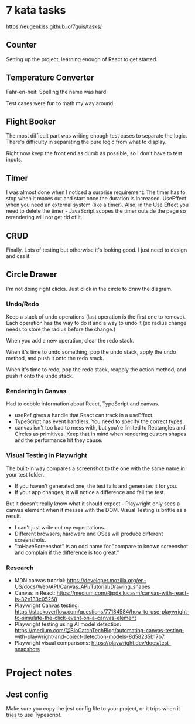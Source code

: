# 7 kata tasks
https://eugenkiss.github.io/7guis/tasks/

## Counter
Setting up the project, learning enough of React to get started.

## Temperature Converter
Fahr-en-heit: Spelling the name was hard.

Test cases were fun to math my way around.

## Flight Booker
The most difficult part was writing enough test cases to separate the logic. There's difficulty in separating the pure logic from what to display.

Right now keep the front end as dumb as possible, so I don't have to test inputs.

## Timer
I was almost done when I noticed a surprise requirement: The timer has to stop when it maxes out and start once the duration is increased.
UseEffect when you need an external system (like a timer).
Also, in the Use Effect you need to delete the timer - JavaScript scopes the timer outside the page so rerendering will not get rid of it.

## CRUD
Finally.
Lots of testing but otherwise it's looking good.
I just need to design and css it.

## Circle Drawer
I'm not doing right clicks. Just click in the circle to draw the diagram.

### Undo/Redo
Keep a stack of undo operations (last operation is the first one to remove).
Each operation has the way to do it and a way to undo it (so radius change needs to store the radius before the change.)

When you add a new operation, clear the redo stack.

When it's time to undo something, pop the undo stack, apply the undo method, and push it onto the redo stack.

When it's time to redo, pop the redo stack, reapply the action method, and push it onto the undo stack.

### Rendering in Canvas
Had to cobble information about React, TypeScript and canvas.

- useRef gives a handle that React can track in a useEffect.
- TypeScript has event handlers. You need to specify the correct types.
- canvas isn't too bad to mess with, but you're limited to Rectangles and Circles as primitives. Keep that in mind when rendering custom shapes and the performance hit they cause.

### Visual Testing in Playwright
The built-in way compares a screenshot to the one with the same name in your test folder.
- If you haven't generated one, the test fails and generates it for you.
- If your app changes, it will notice a difference and fail the test.

But it doesn't really know what it should expect - Playwright only sees a canvas element when it messes with the DOM.
Visual Testing is brittle as a result.
- I can't just write out my expectations.
- Different browsers, hardware and OSes will produce different screenshots.
- "toHaveScreenshot" is an odd name for "compare to known screenshot and complain if the difference is too great."

### Research
- MDN canvas tutorial: https://developer.mozilla.org/en-US/docs/Web/API/Canvas_API/Tutorial/Drawing_shapes
- Canvas in React: https://medium.com/@pdx.lucasm/canvas-with-react-js-32e133c05258
- Playwright Canvas testing: https://stackoverflow.com/questions/77184584/how-to-use-playwright-to-simulate-the-click-event-on-a-canvas-element
- Playwright testing using AI model detection: https://medium.com/@BioCatchTechBlog/automating-canvas-testing-with-playwright-and-object-detection-models-8d58235b17b7
- Playwright visual comparisons: https://playwright.dev/docs/test-snapshots

# Project notes
## Jest config
Make sure you copy the jest config file to your project, or it trips when it tries to use Typescript.
